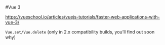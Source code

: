 #Vue 3

https://vueschool.io/articles/vuejs-tutorials/faster-web-applications-with-vue-3/

`Vue.set/Vue.delete` (only in 2.x compatibility builds, you’ll find out soon why)
